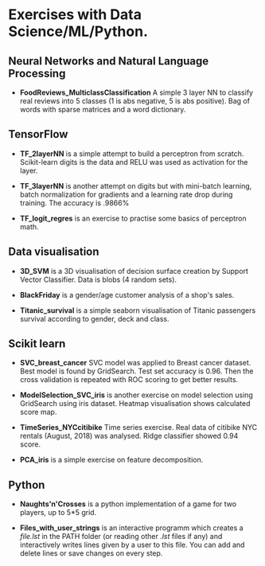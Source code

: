  
Exercises with Data Science/ML/Python.
======================================

## Neural Networks and Natural Language Processing

* **FoodReviews_MulticlassClassification** A simple 3 layer NN to classify real reviews into 5 classes (1 is abs negative, 5 is abs positive). Bag of words with sparse matrices and a word dictionary.

## TensorFlow

* **TF_2layerNN** is a simple attempt to build a perceptron from scratch. Scikit-learn digits is the data and RELU was used as activation for the layer.

* **TF_3layerNN** is another attempt on digits but with mini-batch learning, batch normalization for gradients and a learning rate drop during training. The accuracy is .9866% 

* **TF_logit_regres** is an exercise to practise some basics of perceptron math. 

## Data visualisation

* **3D_SVM** is a 3D visualisation of decision surface creation by Support Vector Classifier.
Data is blobs (4 random sets).

* **BlackFriday** is a gender/age customer analysis of a shop's sales.

* **Titanic_survival** is a simple seaborn visualisation of Titanic passengers survival according to gender, deck and class.

## Scikit learn

* **SVC_breast_cancer** SVC model was applied to Breast cancer dataset. Best model is found by GridSearch. Test set accuracy is 0.96. Then the cross validation is repeated with ROC scoring to get better results. 

* **ModelSelection_SVC_iris** is another exercise on model selection using GridSearch using iris dataset. Heatmap visualisation shows calculated score map.

* **TimeSeries_NYCcitibike** Time series exercise. Real data of citibike NYC rentals (August, 2018) was analysed. Ridge classifier showed 0.94 score.

* **PCA_iris** is a simple exercise on feature decomposition. 

## Python

* **Naughts'n'Crosses** is a python implementation of a game for two players, up to 5*5 grid.

* **Files_with_user_strings** is an interactive programm which creates a _file.lst_ in the PATH folder (or reading other _.lst_ files if any) and interactively writes lines given by a user to this file. You can add and delete lines or save changes on every step.




